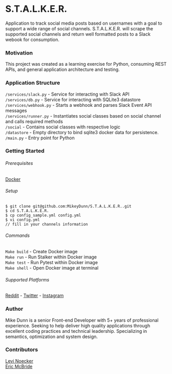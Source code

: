 # S.T.A.L.K.E.R.

Application to track social media posts based on usernames with a goal to support a wide range of social channels. S.T.A.L.K.E.R. will scrape the supported social channels and return well formatted posts to a Slack webook for consumption.

### Motivation

This project was created as a learning exercise for Python, consuming REST APIs, and general application architecture and testing.

### Application Structure

`/services/slack.py` - Service for interacting with Slack API  
`/services/db.py` - Service for interacting with SQLite3 datastore  
`/services/webhook.py` - Starts a webhook and parses Slack Event API messages  
`/services/runner.py` - Instantiates social classes based on social channel and calls required methods  
`/social` - Contains social classes with respective logic  
`/datastore` - Empty directory to bind sqlite3 docker data for persistence.  
`/main.py` - Entry point for Python

### Getting Started

###### Prerequisites

[Docker](https://www.docker.com/)

###### Setup

```
$ git clone git@github.com:MikeyDunn/S.T.A.L.K.E.R..git
$ cd S.T.A.L.K.E.R.
$ cp config_sample.yml config.yml
$ vi config.yml
// fill in your channels information
```

###### Commands

`Make build` - Create Docker image  
`Make run` - Run Stalker within Docker image  
`Make test` - Run Pytest within Docker image  
`Make shell` - Open Docker image at terminal

###### Supported Platforms

[Reddit](https://reddit.com) -
[Twitter](https://twitter.com) -
[Instagram](https://instagram.com)

### Author

Mike Dunn is a senior Front-end Developer with 5+ years of professional experience. Seeking to help deliver high quality applications through excellent coding practices and technical leadership. Specializing in semantics, optimization and system design.

### Contributors

[Levi Noecker](https://github.com/levi-rs)  
[Eric McBride](https://github.com/ericmcbride)
